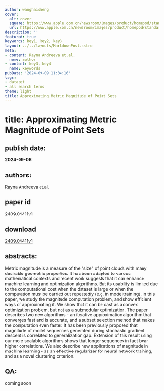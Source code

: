 ```yaml
---
author: wanghaisheng
cover:
  alt: cover
  square: https://www.apple.com.cn/newsroom/images/product/homepod/standard/Apple-HomePod-hero-230118_big.jpg.large_2x.jpg
  url: https://www.apple.com.cn/newsroom/images/product/homepod/standard/Apple-HomePod-hero-230118_big.jpg.large_2x.jpg
description: ''
featured: true
keywords: key1, key2, key3
layout: ../../layouts/MarkdownPost.astro
meta:
- content: Rayna Andreeva et.al.
  name: author
- content: key3, key4
  name: keywords
pubDate: '2024-09-09 11:34:16'
tags:
- dataset
- all search terms
theme: light
title: Approximating Metric Magnitude of Point Sets
---
```


# title: Approximating Metric Magnitude of Point Sets 
## publish date: 
**2024-09-06** 
## authors: 
  Rayna Andreeva et.al. 
## paper id
2409.04411v1
## download
[2409.04411v1](http://arxiv.org/abs/2409.04411v1)
## abstracts:
Metric magnitude is a measure of the "size" of point clouds with many desirable geometric properties. It has been adapted to various mathematical contexts and recent work suggests that it can enhance machine learning and optimization algorithms. But its usability is limited due to the computational cost when the dataset is large or when the computation must be carried out repeatedly (e.g. in model training). In this paper, we study the magnitude computation problem, and show efficient ways of approximating it. We show that it can be cast as a convex optimization problem, but not as a submodular optimization. The paper describes two new algorithms - an iterative approximation algorithm that converges fast and is accurate, and a subset selection method that makes the computation even faster. It has been previously proposed that magnitude of model sequences generated during stochastic gradient descent is correlated to generalization gap. Extension of this result using our more scalable algorithms shows that longer sequences in fact bear higher correlations. We also describe new applications of magnitude in machine learning - as an effective regularizer for neural network training, and as a novel clustering criterion.
## QA:
coming soon
